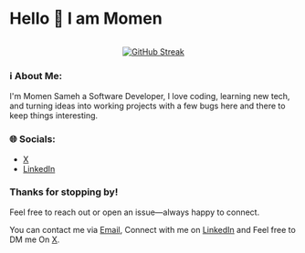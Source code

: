 # Hello 👋 I am Momen

<div id="badges" align="center">
  <img src="https://komarev.com/ghpvc/?username=Mo2men-dev&style=flat-square&color=blue" alt=""/>
  
  [![GitHub Streak](https://github-readme-streak-stats.herokuapp.com?user=Mo2men-dev&theme=transparent&hide_border=true&border_radius=10.3&card_width=400&card_height=200)](https://git.io/streak-stats)
</div>

### ℹ️ About Me:
I'm Momen Sameh a Software Developer, I love coding, learning new tech, and turning ideas into working projects with a few bugs here and there to keep things interesting.

### 🌐 Socials:
- [X](https://www.x.com/Momensameh29)
- [LinkedIn](https://www.linkedin.com/in/momen-sameh-b0719b22a/)

### Thanks for stopping by!
Feel free to reach out or open an issue—always happy to connect.

You can contact me via [Email](momensameh5@gmail.com), Connect with me on [LinkedIn](https://www.linkedin.com/in/momen-sameh-b0719b22a/) and Feel free to DM me On [X](https://www.x.com/Momensameh29).

